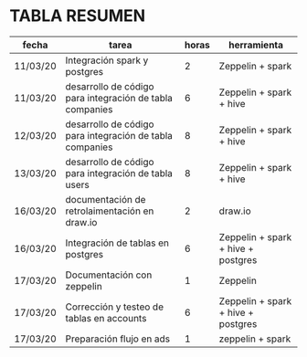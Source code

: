 # TABLA RESUMEN

| fecha | tarea | horas | herramienta |
| --- | --- | --- | --- |
| 11/03/20 | Integración spark y postgres | 2 | Zeppelin + spark |
| 11/03/20 | desarrollo de código para integración de tabla companies | 6 | Zeppelin + spark + hive |
| 12/03/20 | desarrollo de código para integración de tabla companies | 8 | Zeppelin + spark + hive |
| 13/03/20 | desarrollo de código para integración de tabla users | 8 | Zeppelin + spark + hive |
| 16/03/20 | documentación de retrolaimentación en draw.io | 2 | draw.io |
| 16/03/20 | Integración de tablas en postgres | 6 | Zeppelin + spark + hive + postgres |
| 17/03/20 | Documentación con zeppelin | 1 | Zeppelin |
| 17/03/20 | Corrección y testeo de tablas en accounts | 6 | Zeppelin + spark + hive + postgres |
| 17/03/20 | Preparación flujo en ads | 1 | zeppelin + spark |
